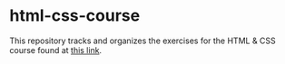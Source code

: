 # html-css-course

This repository tracks and organizes the exercises for the HTML &amp; CSS course found at [this link](https://www.youtube.com/watch?v=G3e-cpL7ofc&amp;ab_channel=SuperSimpleDev).

